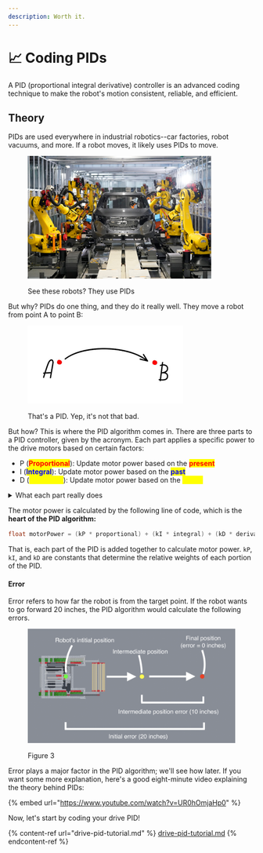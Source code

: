 ```yaml
---
description: Worth it.
---
```


# 📈 Coding PIDs

A PID (proportional integral derivative) controller is an advanced coding technique to make the robot's motion consistent, reliable, and efficient.

## Theory

PIDs are used everywhere in industrial robotics--car factories, robot vacuums, and more. If a robot moves, it likely uses PIDs to move.

<figure><img src="../../../../.gitbook/assets/image (39).png" alt="" width="375"><figcaption><p>See these robots? They use PIDs</p></figcaption></figure>

But why? PIDs do one thing, and they do it really well. They move a robot from point A to point B:

<figure><img src="../../../../.gitbook/assets/image (40).png" alt=""><figcaption><p>That's a PID. Yep, it's not that bad.</p></figcaption></figure>

But how? This is where the PID algorithm comes in. There are three parts to a PID controller, given by the acronym. Each part applies a specific power to the drive motors based on certain factors:

* P (<mark style="color:red;">**Proportional**</mark>): Update motor power based on the <mark style="color:red;">**present**</mark>
* I (<mark style="color:blue;">**Integral**</mark>): Update motor power based on the <mark style="color:blue;">**past**</mark>
* D (<mark style="color:yellow;">**Derivative**</mark>): Update motor power based on the <mark style="color:yellow;">**future**</mark>

<details>

<summary>What each part really does</summary>

* <mark style="color:red;">**P**</mark>: if the robot is far from point B, set the motor power high so the robot gets there faster. If the robot is close, set the motor power low so the robot doesn't overshoot.

<!---->

* <mark style="color:blue;">**I**</mark>: if the robot is close to point B, but not quite there, increase the motor power so the robot doesn't stall.

<!---->

* <mark style="color:yellow;">**D**</mark>: if the robot is rapidly approaching point B, apply the brakes so the robot doesn't go too far (overshoot).

</details>

The motor power is calculated by the following line of code, which is the **heart of the PID algorithm:**

```cpp
float motorPower = (kP * proportional) + (kI * integral) + (kD * derivative);
```

That is, each part of the PID is added together to calculate motor power. `kP`, `kI`, and `kD` are constants that determine the relative weights of each portion of the PID.

#### Error

Error refers to how far the robot is from the target point. If the robot wants to go forward 20 inches, the PID algorithm would calculate the following errors.&#x20;

<figure><img src="../../../../.gitbook/assets/Screenshot 2023-09-28 at 8.14.44 AM.png" alt=""><figcaption><p>Figure 3</p></figcaption></figure>

Error plays a major factor in the PID algorithm; we'll see how later. If you want some more explanation, here's a good eight-minute video explaining the theory behind PIDs:

{% embed url="https://www.youtube.com/watch?v=UR0hOmjaHp0" %}

Now, let's start by coding your drive PID!

{% content-ref url="drive-pid-tutorial.md" %}
[drive-pid-tutorial.md](drive-pid-tutorial.md)
{% endcontent-ref %}
